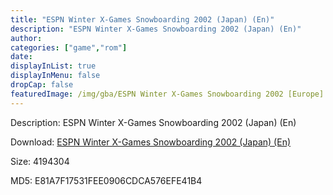 ```yaml
---
title: "ESPN Winter X-Games Snowboarding 2002 (Japan) (En)"
description: "ESPN Winter X-Games Snowboarding 2002 (Japan) (En)"
author: 
categories: ["game","rom"]
date: 
displayInList: true
displayInMenu: false
dropCap: false
featuredImage: /img/gba/ESPN Winter X-Games Snowboarding 2002 [Europe].jpg
---
```


Description: ESPN Winter X-Games Snowboarding 2002 (Japan) (En)

Download: <a style="text-decoration:underline;" href="https://mega.nz/#!SbIAhAzY!3yTSZbi7h8f5daIIZi9o9acM025AFplqkpq2uoUf-Vc" target = "_blank" rel = "nofollow" > ESPN Winter X-Games Snowboarding 2002 (Japan) (En)</a>

Size: 4194304

MD5: E81A7F17531FEE0906CDCA576EFE41B4

